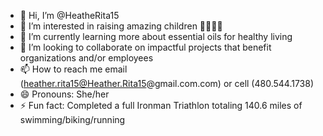 - 👋 Hi, I’m @HeatheRita15
- 👀 I’m interested in raising amazing children 👦🏻👧🏻
- 🌱 I’m currently learning more about essential oils for healthy living
- 💞️ I’m looking to collaborate on impactful projects that benefit organizations and/or employees
- 📫 How to reach me email (heather.rita15@Heather.Rita15@gmail.com.com) or cell (480.544.1738) 
- 😄 Pronouns: She/her
- ⚡ Fun fact: Completed a full Ironman Triathlon totaling 140.6 miles of swimming/biking/running

<!---
HeatheRita15/HeatheRita15 is a ✨ special ✨ repository because its `README.md` (this file) appears on your GitHub profile.
You can click the Preview link to take a look at your changes.
--->
